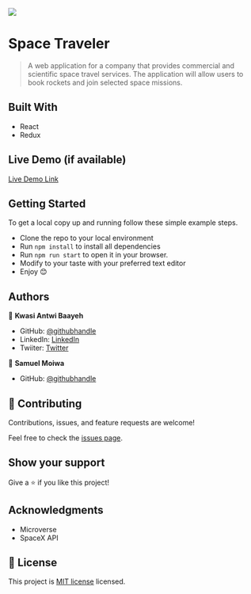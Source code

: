 ![](https://img.shields.io/badge/Microverse-blueviolet)

# Space Traveler

> A web application for a company that provides commercial and scientific space travel services. The application will allow users to book rockets and join selected space missions.

## Built With

- React
- Redux

## Live Demo (if available)

[Live Demo Link](https://livedemo.com)

## Getting Started

To get a local copy up and running follow these simple example steps.

- Clone the repo to your local environment
- Run `npm install` to install all dependencies
- Run `npm run start` to open it in your browser.
- Modify to your taste with your preferred text editor
- Enjoy 😊

## Authors

👤 **Kwasi Antwi Baayeh**

- GitHub: [@githubhandle](https://github.com/Baayeh)
- LinkedIn: [LinkedIn](https://linkedin.com/in/kabaayeh)
- Twiiter: [Twitter](https://twitter.com/Cest_Baayeh)

👤 **Samuel Moiwa**

- GitHub: [@githubhandle](https://github.com/samuelmoiwa)

## 🤝 Contributing

Contributions, issues, and feature requests are welcome!

Feel free to check the [issues page](../../issues/).

## Show your support

Give a ⭐️ if you like this project!

## Acknowledgments

- Microverse
- SpaceX API

## 📝 License

This project is [MIT license](https://choosealicense.com/licenses/mit/) licensed.

